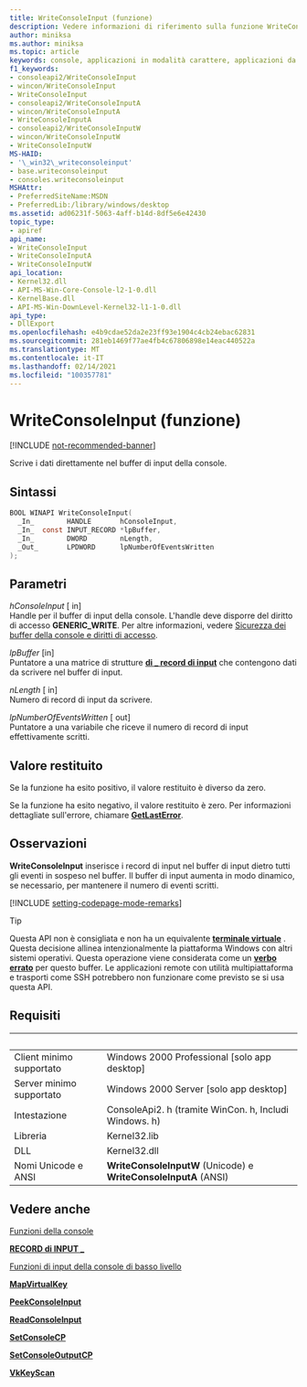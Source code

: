 ```yaml
---
title: WriteConsoleInput (funzione)
description: Vedere informazioni di riferimento sulla funzione WriteConsoleInput, che consente di scrivere dati direttamente nel buffer di input della console.
author: miniksa
ms.author: miniksa
ms.topic: article
keywords: console, applicazioni in modalità carattere, applicazioni da riga di comando, applicazioni di terminale, api della console
f1_keywords:
- consoleapi2/WriteConsoleInput
- wincon/WriteConsoleInput
- WriteConsoleInput
- consoleapi2/WriteConsoleInputA
- wincon/WriteConsoleInputA
- WriteConsoleInputA
- consoleapi2/WriteConsoleInputW
- wincon/WriteConsoleInputW
- WriteConsoleInputW
MS-HAID:
- '\_win32\_writeconsoleinput'
- base.writeconsoleinput
- consoles.writeconsoleinput
MSHAttr:
- PreferredSiteName:MSDN
- PreferredLib:/library/windows/desktop
ms.assetid: ad06231f-5063-4aff-b14d-8df5e6e42430
topic_type:
- apiref
api_name:
- WriteConsoleInput
- WriteConsoleInputA
- WriteConsoleInputW
api_location:
- Kernel32.dll
- API-MS-Win-Core-Console-l2-1-0.dll
- KernelBase.dll
- API-MS-Win-DownLevel-Kernel32-l1-1-0.dll
api_type:
- DllExport
ms.openlocfilehash: e4b9cdae52da2e23ff93e1904c4cb24ebac62831
ms.sourcegitcommit: 281eb1469f77ae4fb4c67806898e14eac440522a
ms.translationtype: MT
ms.contentlocale: it-IT
ms.lasthandoff: 02/14/2021
ms.locfileid: "100357781"
---
```

# <a name="writeconsoleinput-function"></a>WriteConsoleInput (funzione)

[!INCLUDE [not-recommended-banner](./includes/not-recommended-banner.md)]

Scrive i dati direttamente nel buffer di input della console.

## <a name="syntax"></a>Sintassi

```C
BOOL WINAPI WriteConsoleInput(
  _In_        HANDLE       hConsoleInput,
  _In_  const INPUT_RECORD *lpBuffer,
  _In_        DWORD        nLength,
  _Out_       LPDWORD      lpNumberOfEventsWritten
);
```

## <a name="parameters"></a>Parametri

*hConsoleInput* \[ in\]  
Handle per il buffer di input della console. L'handle deve disporre del diritto di accesso **GENERIC\_WRITE**. Per altre informazioni, vedere [Sicurezza dei buffer della console e diritti di accesso](console-buffer-security-and-access-rights.md).

*lpBuffer* \[in\]  
Puntatore a una matrice di strutture [**di \_ record di input**](input-record-str.md) che contengono dati da scrivere nel buffer di input.

*nLength* \[ in\]  
Numero di record di input da scrivere.

*lpNumberOfEventsWritten* \[ out\]  
Puntatore a una variabile che riceve il numero di record di input effettivamente scritti.

## <a name="return-value"></a>Valore restituito

Se la funzione ha esito positivo, il valore restituito è diverso da zero.

Se la funzione ha esito negativo, il valore restituito è zero. Per informazioni dettagliate sull'errore, chiamare [**GetLastError**](/windows/win32/api/errhandlingapi/nf-errhandlingapi-getlasterror).

## <a name="remarks"></a>Osservazioni

**WriteConsoleInput** inserisce i record di input nel buffer di input dietro tutti gli eventi in sospeso nel buffer. Il buffer di input aumenta in modo dinamico, se necessario, per mantenere il numero di eventi scritti.

[!INCLUDE [setting-codepage-mode-remarks](./includes/setting-codepage-mode-remarks.md)]

> [!TIP]
> Questa API non è consigliata e non ha un equivalente **[terminale virtuale](console-virtual-terminal-sequences.md)** . Questa decisione allinea intenzionalmente la piattaforma Windows con altri sistemi operativi. Questa operazione viene considerata come un **[verbo errato](console-buffer-security-and-access-rights.md#wrong-way-verbs)** per questo buffer. Le applicazioni remote con utilità multipiattaforma e trasporti come SSH potrebbero non funzionare come previsto se si usa questa API.

## <a name="requirements"></a>Requisiti

| &nbsp; | &nbsp; |
|-|-|
| Client minimo supportato | Windows 2000 Professional \[solo app desktop\] |
| Server minimo supportato | Windows 2000 Server \[solo app desktop\] |
| Intestazione | ConsoleApi2. h (tramite WinCon. h, Includi Windows. h) |
| Libreria | Kernel32.lib |
| DLL | Kernel32.dll |
| Nomi Unicode e ANSI | **WriteConsoleInputW** (Unicode) e **WriteConsoleInputA** (ANSI) |

## <a name="see-also"></a>Vedere anche

[Funzioni della console](console-functions.md)

[**RECORD di INPUT \_**](input-record-str.md)

[Funzioni di input della console di basso livello](low-level-console-input-functions.md)

[**MapVirtualKey**](/windows/win32/api/winuser/nf-winuser-mapvirtualkeya)

[**PeekConsoleInput**](peekconsoleinput.md)

[**ReadConsoleInput**](readconsoleinput.md)

[**SetConsoleCP**](setconsolecp.md)

[**SetConsoleOutputCP**](setconsoleoutputcp.md)

[**VkKeyScan**](/windows/win32/api/winuser/nf-winuser-vkkeyscana)